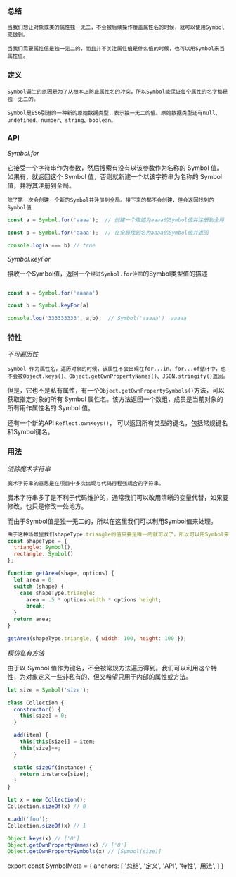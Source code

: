 ### 总结

`当我们想让对象或类的属性独一无二，不会被后续操作覆盖属性名的时候，就可以使用Symbol来做到。`

`当我们需要属性值是独一无二的，而且并不关注属性值是什么值的时候，也可以用Symbol来当属性值。`

### 定义

`Symbol诞生的原因是为了从根本上防止属性名的冲突，所以Symbol能保证每个属性的名字都是独一无二的。`

`Symbol是ES6引进的一种新的原始数据类型，表示独一无二的值。原始数据类型还有null、undefined、number、string、boolean。`

### API

_Symbol.for_

它接受一个字符串作为参数，然后搜索有没有以该参数作为名称的 Symbol 值。如果有，就返回这个 Symbol 值，否则就新建一个以该字符串为名称的 Symbol 值，并将其注册到全局。

`除了第一次会创建一个新的Symbol并注册到全局。接下来的都不会创建，但会返回找到的Symbol值`

``` js
const a = Symbol.for('aaaa');  // 创建一个描述为aaaa的Symbol值并注册到全局

const b = Symbol.for('aaaa');  // 在全局找到名为aaaa的Symbol值并返回

console.log(a === b) // true
```

_Symbol.keyFor_

接收一个Symbol值，返回一个`经过Symbol.for注册`的Symbol类型值的描述

``` js

const a = Symbol.for('aaaaa')

const b = Symbol.keyFor(a)

console.log('333333333', a,b);  // Symbol('aaaaa')  aaaaa
```

### 特性

_不可遍历性_

`Symbol 作为属性名，遍历对象的时候，该属性不会出现在for...in、for...of循环中，也不会被Object.keys()、Object.getOwnPropertyNames()、JSON.stringify()返回。`

但是，它也不是私有属性，有一个`Object.getOwnPropertySymbols()`方法，可以获取指定对象的所有 Symbol 属性名。该方法返回一个数组，成员是当前对象的所有用作属性名的 Symbol 值。

还有一个新的API `Reflect.ownKeys()`， 可以返回所有类型的键名，包括常规键名和Symbol键名。

### 用法

_消除魔术字符串_

`魔术字符串的意思是在项目中多次出现与代码行程强耦合的字符串。`

魔术字符串多了是不利于代码维护的，通常我们可以改用清晰的变量代替，如果要修改，也只是修改一处地方。

而由于Symbol值是独一无二的，所以在这里我们可以利用Symbol值来处理。

``` js
由于这种场景里我们shapeType.triangle的值只要是唯一的就可以了，所以可以用Symbol来做。
const shapeType = {
  triangle: Symbol(),
  rectangle: Symbol()
};

function getArea(shape, options) {
  let area = 0;
  switch (shape) {
    case shapeType.triangle:
      area = .5 * options.width * options.height;
      break;
  }
  return area;
}

getArea(shapeType.triangle, { width: 100, height: 100 });
```

_模仿私有方法_

由于以 Symbol 值作为键名，不会被常规方法遍历得到。我们可以利用这个特性，为对象定义一些非私有的、但又希望只用于内部的属性或方法。

``` js
let size = Symbol('size');

class Collection {
  constructor() {
    this[size] = 0;
  }

  add(item) {
    this[this[size]] = item;
    this[size]++;
  }

  static sizeOf(instance) {
    return instance[size];
  }
}

let x = new Collection();
Collection.sizeOf(x) // 0

x.add('foo');
Collection.sizeOf(x) // 1

Object.keys(x) // ['0']
Object.getOwnPropertyNames(x) // ['0']
Object.getOwnPropertySymbols(x) // [Symbol(size)]
```

export const SymbolMeta = {
  anchors: [
    '总结',
    '定义',
    'API',
    '特性',
    '用法',
  ]
}
